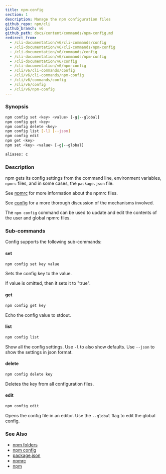 ```yaml
---
title: npm-config
section: 1
description: Manage the npm configuration files
github_repo: npm/cli
github_branch: v6
github_path: docs/content/commands/npm-config.md
redirect_from:
  - /cli-documentation/v6/cli-commands/config
  - /cli-documentation/v6/cli-commands/npm-config
  - /cli-documentation/v6/commands/config
  - /cli-documentation/v6/commands/npm-config
  - /cli-documentation/v6/config
  - /cli-documentation/v6/npm-config
  - /cli/v6/cli-commands/config
  - /cli/v6/cli-commands/npm-config
  - /cli/v6/commands/config
  - /cli/v6/config
  - /cli/v6/npm-config
---
```


### Synopsis
```bash
npm config set <key> <value> [-g|--global]
npm config get <key>
npm config delete <key>
npm config list [-l] [--json]
npm config edit
npm get <key>
npm set <key> <value> [-g|--global]

aliases: c
```

### Description

npm gets its config settings from the command line, environment
variables, `npmrc` files, and in some cases, the `package.json` file.

See [npmrc](/cli/v6/configuring-npm/npmrc) for more information about the npmrc files.

See [config](/cli/v6/using-npm/config) for a more thorough discussion of the mechanisms
involved.

The `npm config` command can be used to update and edit the contents
of the user and global npmrc files.

### Sub-commands

Config supports the following sub-commands:

#### set
```bash
npm config set key value
```
Sets the config key to the value.

If value is omitted, then it sets it to "true".

#### get
```bash
npm config get key
```

Echo the config value to stdout.

#### list
```bash
npm config list
```

Show all the config settings. Use `-l` to also show defaults. Use `--json`
to show the settings in json format.

#### delete
```bash
npm config delete key
```

Deletes the key from all configuration files.

#### edit
```bash
npm config edit
```

Opens the config file in an editor.  Use the `--global` flag to edit the
global config.

### See Also

* [npm folders](/cli/v6/configuring-npm/folders)
* [npm config](/cli/v6/commands/npm-config)
* [package.json](/cli/v6/configuring-npm/package-json)
* [npmrc](/cli/v6/configuring-npm/npmrc)
* [npm](/cli/v6/commands/npm)
